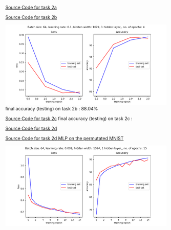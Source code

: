 [Source Code for task 2a](src/main/py/svm/svm_1.0.py)

[Source Code for task 2b](src/main/py/mlp/mlpMNIST.py)

![Result Plot for task 2b MLP on the MNIST](src/main/py/mlp//figures/MLP_4.5_Biologists__bs_64__lr_0.1__hw_1024__no%20of%20epochs_4.png)
final accuracy (testing) on task 2b : 88.04%

[Source Code for task 2c](src/main/py/cnn/model_task2c.py)
final accuracy (testing) on task 2c :

[Source Code for task 2d](src/main/py/cnn/model_task2d.py)

[Source Code for task 2d MLP on the permutated MNIST](src/main/py/mlp/mlpPermutMNIST.py)


![Result Plot for task 2d MLP on the permutated MNIST](src/main/py/mlp//figures/MLP_PermutMNIST_4.5_Biologists__bs_64__lr_0.009__hw_1024__no%20of%20epochs_15.png)

